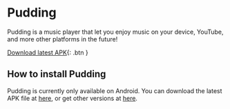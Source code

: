 # Pudding

Pudding is a music player that let you enjoy music on your device, YouTube, and more other platforms in the future!

[Download latest APK][get-latest-apk]{: .btn }

## How to install Pudding

Pudding is currently only available on Android.  You can download the latest APK file at [here][get-latest-apk], or get other versions at [here][get-old-apk].

<script>
    function getLatestApk(){fetch("https://api.github.com/repos/BorisChen396/PuddingPlayer/releases").then(res=>{if(res.ok)res.json().then(json=>{alert(JSON.stringify(json))})})}
    function getOldApk(){if(confirm("Old versions may not be stable as the latest one.\nContinue?"))window.location.href="https://github.com/BorisChen396/PuddingPlayer/releases")}
</script>

[get-latest-apk]: javascript:getLatestApk();

[get-old-apk]: javascript:getOldApk();
